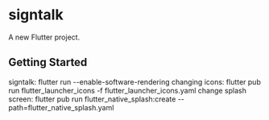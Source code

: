 # signtalk

A new Flutter project.

## Getting Started
signtalk: flutter run --enable-software-rendering
changing icons: flutter pub run flutter_launcher_icons -f flutter_launcher_icons.yaml
change splash screen: flutter pub run flutter_native_splash:create --path=flutter_native_splash.yaml
